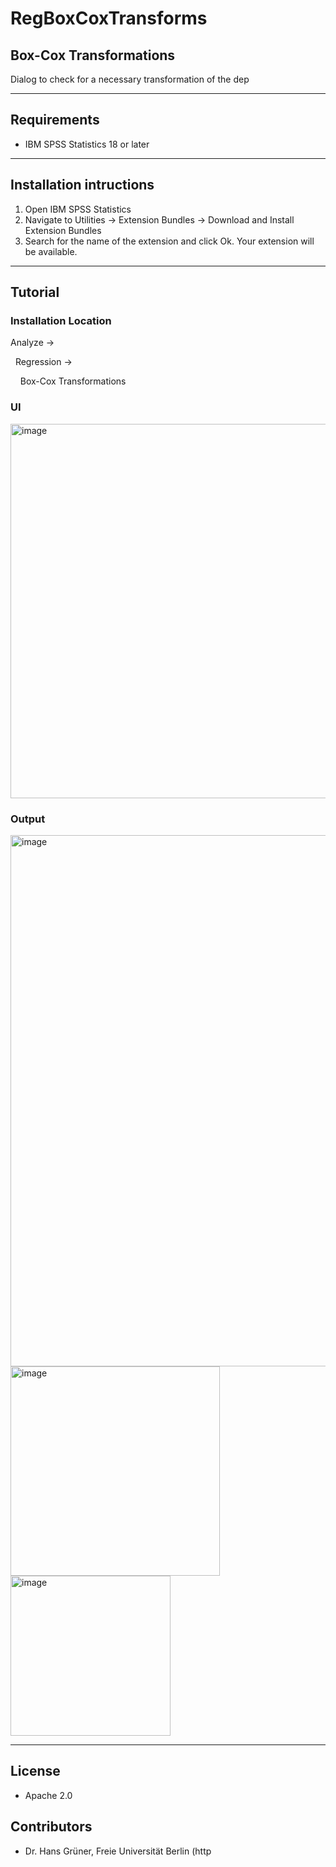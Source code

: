 # RegBoxCoxTransforms
## Box-Cox Transformations
 Dialog to check for a necessary transformation of the dep

---
Requirements
----
- IBM SPSS Statistics 18 or later

---
Installation intructions
----
1. Open IBM SPSS Statistics
2. Navigate to Utilities -> Extension Bundles -> Download and Install Extension Bundles
3. Search for the name of the extension and click Ok. Your extension will be available.

---
Tutorial
----

### Installation Location

Analyze →

&nbsp;&nbsp;Regression →

&nbsp;&nbsp;&nbsp;&nbsp;Box-Cox Transformations 

### UI
<img width="599" alt="image" src="https://user-images.githubusercontent.com/19230800/196480180-b1f7c987-9142-474d-8ca4-7c3a33e1a1e0.png">

### Output
<img width="850" alt="image" src="https://user-images.githubusercontent.com/19230800/196480266-9145573f-92a8-4e59-914d-01b02a238a62.png">
<img width="335" alt="image" src="https://user-images.githubusercontent.com/19230800/196480320-1d63f0c8-31c0-44e8-beb1-fd69345dc3b8.png">
<img width="256" alt="image" src="https://user-images.githubusercontent.com/19230800/196480391-49ea0536-2ca8-4cea-8743-ef1172339ec3.png">

---
License
----

- Apache 2.0
                              
Contributors
----

  - Dr. Hans Grüner, Freie Universität Berlin (http
